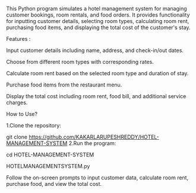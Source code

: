 This Python program simulates a hotel management system for managing customer bookings, room rentals, and food orders. It provides functionality for inputting customer details, selecting room types, calculating room rent, purchasing food items, and displaying the total cost of the customer's stay.

Features :

Input customer details including name, address, and check-in/out dates.

Choose from different room types with corresponding rates.

Calculate room rent based on the selected room type and duration of stay.

Purchase food items from the restaurant menu.

Display the total cost including room rent, food bill, and additional service charges.

How to Use?

1.Clone the repository:

git clone https://github.com/KAKARLARUPESHREDDY/HOTEL-MANAGEMENT-SYSTEM
2.Run the program:

cd HOTEL-MANAGEMENT-SYSTEM

HOTELMANAGEMENTSYSTEM.py

Follow the on-screen prompts to input customer data, calculate room rent, purchase food, and view the total cost.

